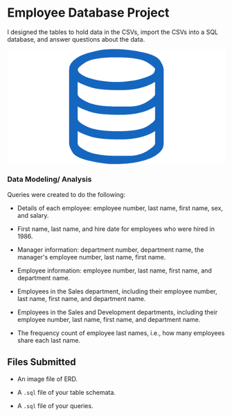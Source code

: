 # Employee Database Project

I designed the tables to hold data in the CSVs, import the CSVs into a SQL database, and answer questions about the data.

![sql.png](sql.png)


### Data Modeling/ Analysis

Queries were created to do the following:

- Details of each employee: employee number, last name, first name, sex, and salary.

- First name, last name, and hire date for employees who were hired in 1986.

- Manager information: department number, department name, the manager's employee number, last name, first name.

- Employee information: employee number, last name, first name, and department name.

- Employees in the Sales department, including their employee number, last name, first name, and department name.

- Employees in the Sales and Development departments, including their employee number, last name, first name, and department name.

- The frequency count of employee last names, i.e., how many employees share each last name.


## Files Submitted

* An image file of ERD.

* A `.sql` file of your table schemata.

* A `.sql` file of your queries.


